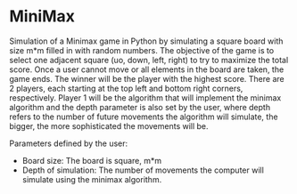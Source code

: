 # MiniMax
Simulation of a Minimax game in Python by simulating a square board with size m*m filled in with random numbers. The objective of the game is to select one adjacent square (uo, down, left, right) to try to maximize the total score. Once a user cannot move or all  elements in the board are taken, the game ends. The winner will be the player with the highest score.
There are 2 players, each starting at the top left and bottom right corners, respectively.
Player 1 will be the algorithm that will implement the minimax algorithm and the depth parameter is also set by the user, where depth refers to the number of future movements the algorithm will simulate, the bigger, the more sophisticated the movements will be. 

Parameters defined by the user:
* Board size: The board is square, m*m
* Depth of simulation: The number of movements the computer will simulate using the minimax algorithm.



